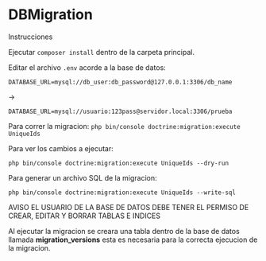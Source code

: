 # DBMigration
 
Instrucciones

Ejecutar `composer install` dentro de la carpeta principal.

Editar el archivo `.env` acorde a la base de datos:

    DATABASE_URL=mysql://db_user:db_password@127.0.0.1:3306/db_name
->

    DATABASE_URL=mysql://usuario:123pass@servidor.local:3306/prueba

Para correr la migracion:
`php bin/console doctrine:migration:execute UniqueIds`

Para ver los cambios a ejecutar:

`php bin/console doctrine:migration:execute UniqueIds --dry-run`

Para generar un archivo SQL de la migracion:

`php bin/console doctrine:migration:execute UniqueIds --write-sql`

AVISO EL USUARIO DE LA BASE DE DATOS DEBE TENER EL PERMISO DE CREAR, EDITAR Y BORRAR TABLAS E INDICES

Al ejecutar la migracion se creara una tabla dentro de la base de datos llamada **migration_versions** esta es necesaria para la correcta ejecucion de la migracion.